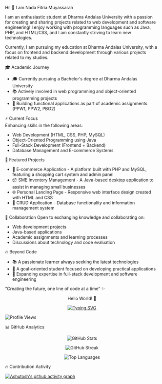 Hi! 👋 I am Nada Fitria Muyassarah

I am an enthusiastic student at Dharma Andalas University with a passion for creating and sharing projects related to web development and software engineering! I enjoy working with programming languages such as Java, PHP, and HTML/CSS, and I am constantly striving to learn new technologies.

Currently, I am pursuing my education at Dharma Andalas University, with a focus on frontend and backend development through various projects related to my studies.

🎓 Academic Journey
- 🎓 Currently pursuing a Bachelor's degree at Dharma Andalas University
- 📚 Actively involved in web programming and object-oriented programming projects
- 🌟 Building functional applications as part of academic assignments (PPW1, PPW2, PBO2)

⚡ Current Focus  
Enhancing skills in the following areas:
- Web Development (HTML, CSS, PHP, MySQL)
- Object-Oriented Programming using Java
- Full-Stack Development (Frontend + Backend)
- Database Management and E-commerce Systems

🚀 Featured Projects
- 🛒 E-commerce Application - A platform built with PHP and MySQL, featuring a shopping cart system and admin panel
- 📦 SME Inventory Management - A Java-based desktop application to assist in managing small businesses
- 🌐 Personal Landing Page - Responsive web interface design created with HTML and CSS
- 💼 CRUD Application - Database functionality and information management system

🧠 Collaboration
Open to exchanging knowledge and collaborating on:
- Web development projects
- Java-based applications
- Academic assignments and learning processes
- Discussions about technology and code evaluation

🔥 Beyond Code
- 📚 A passionate learner always seeking the latest technologies
- 🎯 A goal-oriented student focused on developing practical applications
- 🌱 Expanding expertise in full-stack development and software engineering

“Creating the future, one line of code at a time” ✨

<div align="center">
  
Hello World! 👋

[![Typing SVG](https://readme-typing-svg.herokuapp.com?font=Fira+Code&pause=1000&color=F85D7F&center=true&vCenter=true&width=435&lines=Open+Source+Contributor;Student+at+Universitas+Dharma+Andalas;Web+Developer;Java+Enthusiast)](https://git.io/typing-svg)

</div>

![Profile Views](https://komarev.com/ghpvc/?username=sarahhhndfm&label=Profile%20views&color=F85D7F&style=flat)

📊 GitHub Analytics

<div align="center">
  
![GitHub Stats](https://github-readme-stats.vercel.app/api?username=sarahhhndfm&show_icons=true&theme=radical&hide_border=true&bg_color=0D1117&title_color=F85D7F&icon_color=F8D866)

![GitHub Streak](https://github-readme-streak-stats.herokuapp.com/?user=sarahhhndfm&theme=radical&hide_border=true&background=0D1117)

![Top Languages](https://github-readme-stats.vercel.app/api/top-langs/?username=sarahhhndfm&layout=compact&theme=radical&hide_border=true&bg_color=0D1117&title_color=F85D7F)

</div>


🔥 Contribution Activity

[![Ashutosh's github activity graph](https://github-readme-activity-graph.vercel.app/graph?username=sarahhhndfm&theme=react-dark&hide_border=true&bg_color=0D1117)](https://github.com/ashutosh00710/github-readme-activity-graph)

